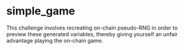 # simple_game

This challenge involves recreating on-chain pseudo-RNG in order to preview these generated variables, thereby giving yourself an unfair advantage playing the on-chain game.